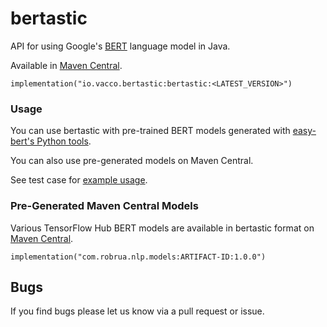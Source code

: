 # bertastic

API for using Google's [BERT](https://github.com/google-research/bert) language model in Java.

Available in [Maven Central](https://mvnrepository.com/artifact/io.vacco.bertastic/bertastic).

```
implementation("io.vacco.bertastic:bertastic:<LATEST_VERSION>")
```

### Usage

You can use bertastic with pre-trained BERT models generated with [easy-bert's Python tools](https://github.com/robrua/easy-bert/blob/master/easybert/bert.py).

You can also use pre-generated models on Maven Central.

See test case for [example usage](./src/test/java/BtSessionTest.java).

### Pre-Generated Maven Central Models

Various TensorFlow Hub BERT models are available in bertastic format on [Maven Central](https://mvnrepository.com/artifact/com.robrua.nlp.models).

```
implementation("com.robrua.nlp.models:ARTIFACT-ID:1.0.0")
```

## Bugs

If you find bugs please let us know via a pull request or issue.
